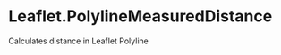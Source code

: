 Leaflet.PolylineMeasuredDistance
================================

Calculates distance in Leaflet Polyline
